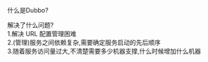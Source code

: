 什么是Dubbo?

解决了什么问题?  
1.解决 URL 配置管理困难    
2.(管理)服务之间依赖复杂,需要确定服务启动的先后顺序    
3.随着服务访问量过大,不清楚需要多少机器支撑,什么时候增加什么机器  
